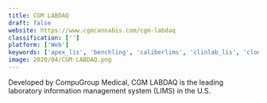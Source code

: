 ```yaml
---
title: CGM LABDAQ
draft: false 
website: https://www.cgmcannabis.com/cgm-labdaq
classification: ['']
platform: ['Web']
keywords: ['apex_lis', 'benchling', 'caliberlims', 'clinlab_lis', 'cloud_lims', 'data+_research', 'delphic_lis', 'freezerpro', 'lab_management_system', 'lablynx_lims', 'labtrak', 'labvantage', 'labware_lims', 'mocdoc_lims', 'softlab', 'limsexpress']
image: 2020/04/CGM-LABDAQ.png
---
```

Developed by CompuGroup Medical, CGM LABDAQ is the leading laboratory information management system (LIMS) in the U.S.